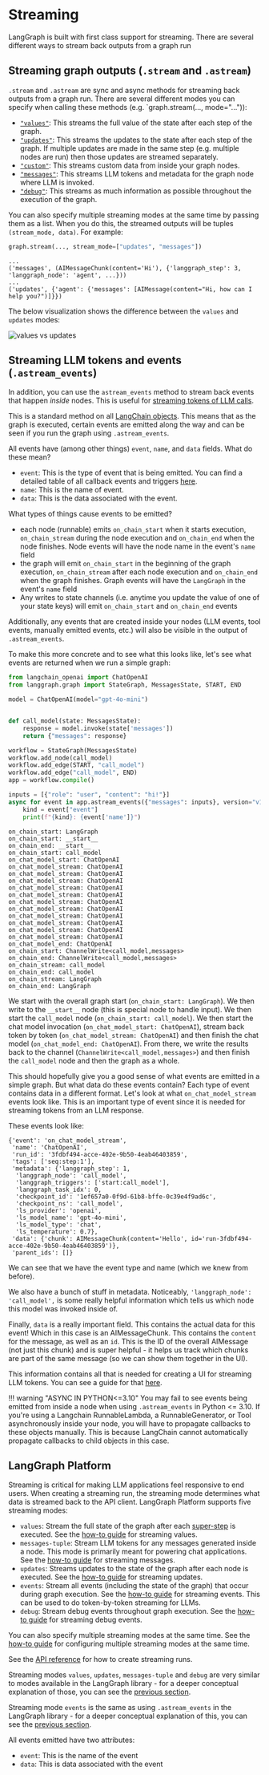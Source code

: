 # Streaming

LangGraph is built with first class support for streaming. There are several different ways to stream back outputs from a graph run

## Streaming graph outputs (`.stream` and `.astream`)

`.stream` and `.astream` are sync and async methods for streaming back outputs from a graph run.
There are several different modes you can specify when calling these methods (e.g. `graph.stream(..., mode="...")):

- [`"values"`](../how-tos/streaming.ipynb#values): This streams the full value of the state after each step of the graph.
- [`"updates"`](../how-tos/streaming.ipynb#updates): This streams the updates to the state after each step of the graph. If multiple updates are made in the same step (e.g. multiple nodes are run) then those updates are streamed separately.
- [`"custom"`](../how-tos/streaming.ipynb#custom): This streams custom data from inside your graph nodes.
- [`"messages"`](../how-tos/streaming-tokens.md): This streams LLM tokens and metadata for the graph node where LLM is invoked.
- [`"debug"`](../how-tos/streaming.ipynb#debug): This streams as much information as possible throughout the execution of the graph.

You can also specify multiple streaming modes at the same time by passing them as a list. When you do this, the streamed outputs will be tuples `(stream_mode, data)`. For example:

```python
graph.stream(..., stream_mode=["updates", "messages"])
```

```
...
('messages', (AIMessageChunk(content='Hi'), {'langgraph_step': 3, 'langgraph_node': 'agent', ...}))
...
('updates', {'agent': {'messages': [AIMessage(content="Hi, how can I help you?")]}})
```

The below visualization shows the difference between the `values` and `updates` modes:

![values vs updates](../static/values_vs_updates.png)


## Streaming LLM tokens and events (`.astream_events`)

In addition, you can use the `astream_events` method to stream back events that happen _inside_ nodes. This is useful for [streaming tokens of LLM calls](../how-tos/streaming-tokens.md).

This is a standard method on all [LangChain objects](https://python.langchain.com/docs/concepts/#runnable-interface). This means that as the graph is executed, certain events are emitted along the way and can be seen if you run the graph using `.astream_events`. 

All events have (among other things) `event`, `name`, and `data` fields. What do these mean?

- `event`: This is the type of event that is being emitted. You can find a detailed table of all callback events and triggers [here](https://python.langchain.com/docs/concepts/#callback-events).
- `name`: This is the name of event.
- `data`: This is the data associated with the event.

What types of things cause events to be emitted?

* each node (runnable) emits `on_chain_start` when it starts execution, `on_chain_stream` during the node execution and `on_chain_end` when the node finishes. Node events will have the node name in the event's `name` field
* the graph will emit `on_chain_start` in the beginning of the graph execution, `on_chain_stream` after each node execution and `on_chain_end` when the graph finishes. Graph events will have the `LangGraph` in the event's `name` field
* Any writes to state channels (i.e. anytime you update the value of one of your state keys) will emit `on_chain_start` and `on_chain_end` events

Additionally, any events that are created inside your nodes (LLM events, tool events, manually emitted events, etc.) will also be visible in the output of `.astream_events`.

To make this more concrete and to see what this looks like, let's see what events are returned when we run a simple graph:

```python
from langchain_openai import ChatOpenAI
from langgraph.graph import StateGraph, MessagesState, START, END

model = ChatOpenAI(model="gpt-4o-mini")


def call_model(state: MessagesState):
    response = model.invoke(state['messages'])
    return {"messages": response}

workflow = StateGraph(MessagesState)
workflow.add_node(call_model)
workflow.add_edge(START, "call_model")
workflow.add_edge("call_model", END)
app = workflow.compile()

inputs = [{"role": "user", "content": "hi!"}]
async for event in app.astream_events({"messages": inputs}, version="v1"):
    kind = event["event"]
    print(f"{kind}: {event['name']}")
```
```shell
on_chain_start: LangGraph
on_chain_start: __start__
on_chain_end: __start__
on_chain_start: call_model
on_chat_model_start: ChatOpenAI
on_chat_model_stream: ChatOpenAI
on_chat_model_stream: ChatOpenAI
on_chat_model_stream: ChatOpenAI
on_chat_model_stream: ChatOpenAI
on_chat_model_stream: ChatOpenAI
on_chat_model_stream: ChatOpenAI
on_chat_model_stream: ChatOpenAI
on_chat_model_stream: ChatOpenAI
on_chat_model_stream: ChatOpenAI
on_chat_model_stream: ChatOpenAI
on_chat_model_stream: ChatOpenAI
on_chat_model_end: ChatOpenAI
on_chain_start: ChannelWrite<call_model,messages>
on_chain_end: ChannelWrite<call_model,messages>
on_chain_stream: call_model
on_chain_end: call_model
on_chain_stream: LangGraph
on_chain_end: LangGraph
```

We start with the overall graph start (`on_chain_start: LangGraph`). We then write to the `__start__` node (this is special node to handle input).
We then start the `call_model` node (`on_chain_start: call_model`). We then start the chat model invocation (`on_chat_model_start: ChatOpenAI`),
stream back token by token (`on_chat_model_stream: ChatOpenAI`) and then finish the chat model (`on_chat_model_end: ChatOpenAI`). From there, 
we write the results back to the channel (`ChannelWrite<call_model,messages>`) and then finish the `call_model` node and then the graph as a whole.

This should hopefully give you a good sense of what events are emitted in a simple graph. But what data do these events contain?
Each type of event contains data in a different format. Let's look at what `on_chat_model_stream` events look like. This is an important type of event
since it is needed for streaming tokens from an LLM response.

These events look like:

```shell
{'event': 'on_chat_model_stream',
 'name': 'ChatOpenAI',
 'run_id': '3fdbf494-acce-402e-9b50-4eab46403859',
 'tags': ['seq:step:1'],
 'metadata': {'langgraph_step': 1,
  'langgraph_node': 'call_model',
  'langgraph_triggers': ['start:call_model'],
  'langgraph_task_idx': 0,
  'checkpoint_id': '1ef657a0-0f9d-61b8-bffe-0c39e4f9ad6c',
  'checkpoint_ns': 'call_model',
  'ls_provider': 'openai',
  'ls_model_name': 'gpt-4o-mini',
  'ls_model_type': 'chat',
  'ls_temperature': 0.7},
 'data': {'chunk': AIMessageChunk(content='Hello', id='run-3fdbf494-acce-402e-9b50-4eab46403859')},
 'parent_ids': []}
```
We can see that we have the event type and name (which we knew from before).

We also have a bunch of stuff in metadata. Noticeably, `'langgraph_node': 'call_model',` is some really helpful information
which tells us which node this model was invoked inside of.

Finally, `data` is a really important field. This contains the actual data for this event! Which in this case
is an AIMessageChunk. This contains the `content` for the message, as well as an `id`.
This is the ID of the overall AIMessage (not just this chunk) and is super helpful - it helps
us track which chunks are part of the same message (so we can show them together in the UI).

This information contains all that is needed for creating a UI for streaming LLM tokens. You can see a 
guide for that [here](../how-tos/streaming-tokens.md).


!!! warning "ASYNC IN PYTHON<=3.10"
    You may fail to see events being emitted from inside a node when using `.astream_events` in Python <= 3.10. If you're using a Langchain RunnableLambda, a RunnableGenerator, or Tool asynchronously inside your node, you will have to propagate callbacks to these objects manually. This is because LangChain cannot automatically propagate callbacks to child objects in this case.


## LangGraph Platform

Streaming is critical for making LLM applications feel responsive to end users. When creating a streaming run, the streaming mode determines what data is streamed back to the API client. LangGraph Platform supports five streaming modes:

- `values`: Stream the full state of the graph after each [super-step](https://langchain-ai.github.io/langgraph/concepts/low_level/#graphs) is executed. See the [how-to guide](../cloud/how-tos/stream_values.md) for streaming values.
- `messages-tuple`: Stream LLM tokens for any messages generated inside a node. This mode is primarily meant for powering chat applications. See the [how-to guide](../cloud/how-tos/stream_messages.md) for streaming messages.
- `updates`: Streams updates to the state of the graph after each node is executed. See the [how-to guide](../cloud/how-tos/stream_updates.md) for streaming updates.
- `events`: Stream all events (including the state of the graph) that occur during graph execution. See the [how-to guide](../cloud/how-tos/stream_events.md) for streaming events. This can be used to do token-by-token streaming for LLMs.
- `debug`: Stream debug events throughout graph execution. See the [how-to guide](../cloud/how-tos/stream_debug.md) for streaming debug events.

You can also specify multiple streaming modes at the same time. See the [how-to guide](../cloud/how-tos/stream_multiple.md) for configuring multiple streaming modes at the same time.

See the [API reference](../cloud/reference/api/api_ref.html#tag/threads-runs/POST/threads/{thread_id}/runs/stream) for how to create streaming runs.

Streaming modes `values`, `updates`, `messages-tuple` and `debug` are very similar to modes available in the LangGraph library - for a deeper conceptual explanation of those, you can see the [previous section](#streaming-graph-outputs-stream-and-astream).

Streaming mode `events` is the same as using `.astream_events` in the LangGraph library - for a deeper conceptual explanation of this, you can see the [previous section](#streaming-graph-outputs-stream-and-astream).

All events emitted have two attributes:

- `event`: This is the name of the event
- `data`: This is data associated with the event